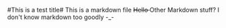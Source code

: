 #This is a test title#
This is a markdown file
<s> Hello </s>
Other Markdown stuff? I don't know markdown too goodly -_-
